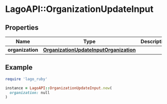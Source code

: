 # LagoAPI::OrganizationUpdateInput

## Properties

| Name | Type | Description | Notes |
| ---- | ---- | ----------- | ----- |
| **organization** | [**OrganizationUpdateInputOrganization**](OrganizationUpdateInputOrganization.md) |  |  |

## Example

```ruby
require 'lago_ruby'

instance = LagoAPI::OrganizationUpdateInput.new(
  organization: null
)
```

